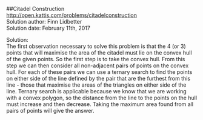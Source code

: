 ##Citadel Construction  
http://open.kattis.com/problems/citadelconstruction  
Solution author: Finn Lidbetter  
Solution date: February 11th, 2017  

Solution:  
The first observation necessary to solve this problem is that the 4 (or 3) points that will maximise the area of the citadel must lie on the convex hull of the given points. So the first step is to take the convex hull. From this step we can then consider all non-adjacent pairs of points on the convex hull. For each of these pairs we can use a ternary search to find the points on either side of the line defined by the pair that are the furthest from this line - those that maximise the areas of the triangles on either side of the line. Ternary search is applicable because we know that we are working with a convex polygon, so the distance from the line to the points on the hull must increase and then decrease. Taking the maximum area found from all pairs of points will give the answer.  
